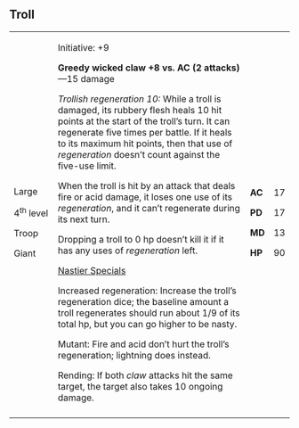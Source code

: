 ## Troll

<table>
<colgroup>
<col style="width: 16%" />
<col style="width: 72%" />
<col style="width: 5%" />
<col style="width: 5%" />
</colgroup>
<tbody>
<tr class="odd">
<td><p>Large</p>
<p>4<sup>th</sup> level</p>
<p>Troop</p>
<p>Giant</p></td>
<td><p>Initiative: +9</p>
<p><strong>Greedy wicked claw +8 vs. AC (2 attacks)</strong>—15
damage</p>
<p><em>Trollish regeneration 10:</em> While a troll is damaged, its
rubbery flesh heals 10 hit points at the start of the troll’s turn. It
can regenerate five times per battle. If it heals to its maximum hit
points, then that use of <em>regeneration</em> doesn’t count against the
five-use limit.</p>
<p>When the troll is hit by an attack that deals fire or acid damage, it
loses one use of its <em>regeneration</em>, and it can’t regenerate
during its next turn.</p>
<p>Dropping a troll to 0 hp doesn’t kill it if it has any uses of
<em>regeneration</em> left.</p>
<p><u>Nastier Specials</u></p>
<p>Increased regeneration: Increase the troll’s regeneration dice; the
baseline amount a troll regenerates should run about 1/9 of its total
hp, but you can go higher to be nasty.</p>
<p>Mutant: Fire and acid don’t hurt the troll’s regeneration; lightning
does instead.</p>
<p>Rending: If both <em>claw</em> attacks hit the same target, the
target also takes 10 ongoing damage.</p></td>
<td><p><strong>AC</strong></p>
<p><strong>PD</strong></p>
<p><strong>MD</strong></p>
<p><strong>HP</strong></p></td>
<td><p>17</p>
<p>17</p>
<p>13</p>
<p>90</p></td>
</tr>
<tr class="even">
<td></td>
<td></td>
<td></td>
<td></td>
</tr>
</tbody>
</table>
